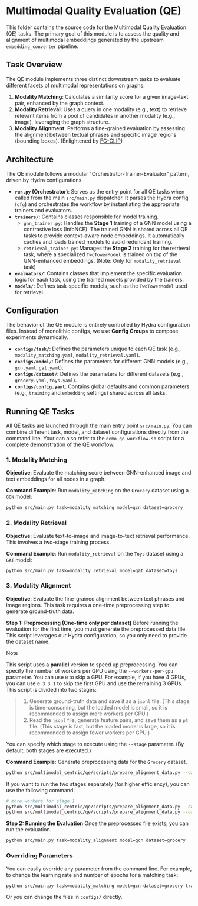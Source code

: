 # Multimodal Quality Evaluation (QE)

This folder contains the source code for the Multimodal Quality Evaluation (QE) tasks. The primary goal of this module is to assess the quality and alignment of multimodal embeddings generated by the upstream `embedding_converter` pipeline.

## Task Overview

The QE module implements three distinct downstream tasks to evaluate different facets of multimodal representations on graphs:

1.  **Modality Matching**: Calculates a similarity score for a given image-text pair, enhanced by the graph context.
2.  **Modality Retrieval**: Uses a query in one modality (e.g., text) to retrieve relevant items from a pool of candidates in another modality (e.g., image), leveraging the graph structure.
3.  **Modality Alignment**: Performs a fine-grained evaluation by assessing the alignment between textual phrases and specific image regions (bounding boxes). (Enlightened by [FG-CLIP](https://arxiv.org/abs/2505.05071))

## Architecture

The QE module follows a modular "Orchestrator-Trainer-Evaluator" pattern, driven by Hydra configurations.

-   **`run.py` (Orchestrator)**: Serves as the entry point for all QE tasks when called from the main `src/main.py` dispatcher. It parses the Hydra config (`cfg`) and orchestrates the workflow by instantiating the appropriate trainers and evaluators.
-   **`trainers/`**: Contains classes responsible for model training.
    -   `gnn_trainer.py`: Handles the **Stage 1** training of a GNN model using a contrastive loss (InfoNCE). The trained GNN is shared across all QE tasks to provide context-aware node embeddings. It automatically caches and loads trained models to avoid redundant training.
    -   `retrieval_trainer.py`: Manages the **Stage 2** training for the retrieval task, where a specialized `TwoTowerModel` is trained on top of the GNN-enhanced embeddings. (Note: Only for `modality_retrieval` task)
-   **`evaluators/`**: Contains classes that implement the specific evaluation logic for each task, using the trained models provided by the trainers.
-   **`models/`**: Defines task-specific models, such as the `TwoTowerModel` used for retrieval.

## Configuration

The behavior of the QE module is entirely controlled by Hydra configuration files. Instead of monolithic configs, we use **Config Groups** to compose experiments dynamically.

-   **`configs/task/`**: Defines the parameters unique to each QE task (e.g., `modality_matching.yaml`, `modality_retrieval.yaml`).
-   **`configs/model/`**: Defines the parameters for different GNN models (e.g., `gcn.yaml`, `gat.yaml`).
-   **`configs/dataset/`**: Defines the parameters for different datasets (e.g., `grocery.yaml`, `toys.yaml`).
-   **`configs/config.yaml`**: Contains global defaults and common parameters (e.g., `training` and `embedding` settings) shared across all tasks.

## Running QE Tasks

All QE tasks are launched through the main entry point `src/main.py`. You can combine different task, model, and dataset configurations directly from the command line. Your can also refer to the `demo_qe_workflow.sh` script for a complete demonstration of the QE workflow.

### 1. Modality Matching

**Objective**: Evaluate the matching score between GNN-enhanced image and text embeddings for all nodes in a graph.

**Command Example**:
Run `modality_matching` on the `Grocery` dataset using a `GCN` model:
```bash
python src/main.py task=modality_matching model=gcn dataset=grocery
```

### 2. Modality Retrieval

**Objective**: Evaluate text-to-image and image-to-text retrieval performance. This involves a two-stage training process.

**Command Example**:
Run `modality_retrieval` on the `Toys` dataset using a `GAT` model:
```bash
python src/main.py task=modality_retrieval model=gat dataset=toys
```

### 3. Modality Alignment

**Objective**: Evaluate the fine-grained alignment between text phrases and image regions. This task requires a one-time preprocessing step to generate ground-truth data.

**Step 1: Preprocessing (One-time only per dataset)**
Before running the evaluation for the first time, you must generate the preprocessed data file. This script leverages our Hydra configuration, so you only need to provide the dataset name.

> [!NOTE]
> This script uses a **parallel** version to speed up preprocessing. You can specify the number of workers per GPU using the `--workers-per-gpu` parameter. You can use `0` to skip a GPU. For example, if you have 4 GPUs, you can use `0 3 3 1` to skip the first GPU and use the remaining 3 GPUs.
> This script is divided into two stages:
> 
> > 1. Generate ground-truth data and save it as a `jsonl` file. (This stage is time-consuming, but the loaded model is small, so it is recommended to assign more workers per GPU.)
> > 2. Read the `jsonl` file, generate feature pairs, and save them as a `pt` file. (This stage is fast, but the loaded model is large, so it is recommended to assign fewer workers per GPU.)
>
> You can specify which stage to execute using the `--stage` parameter. (By default, both stages are executed.)

**Command Example**:
Generate preprocessing data for the `Grocery` dataset.

```bash
python src/multimodal_centric/qe/scripts/prepare_alignment_data.py --dataset grocery --workers-per-gpu 0 3 3 1
```

If you want to run the two stages separately (for higher efficiency), you can use the following command:

```bash
# more workers for stage 1
python src/multimodal_centric/qe/scripts/prepare_alignment_data.py --dataset grocery --stage 1 --workers-per-gpu 10 10 10 10 && \
python src/multimodal_centric/qe/scripts/prepare_alignment_data.py --dataset grocery --stage 2 --workers-per-gpu 2 2 2 2
```

**Step 2: Running the Evaluation**
Once the preprocessed file exists, you can run the evaluation.
```bash
python src/main.py task=modality_alignment model=gcn dataset=grocery
```

### Overriding Parameters

You can easily override any parameter from the command line. For example, to change the learning rate and number of epochs for a matching task:
```bash
python src/main.py task=modality_matching model=gcn dataset=grocery training.lr=0.005 training.epochs=100
```

Or you can change the files in `configs/` directly.
